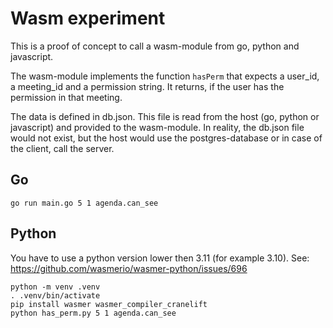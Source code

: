 # Wasm experiment

This is a proof of concept to call a wasm-module from go, python and
javascript.

The wasm-module implements the function `hasPerm` that expects a user_id, a
meeting_id and a permission string. It returns, if the user has the permission
in that meeting.

The data is defined in db.json. This file is read from the host (go, python or
javascript) and provided to the wasm-module. In reality, the db.json file would
not exist, but the host would use the postgres-database or in case of the
client, call the server.


## Go

```
go run main.go 5 1 agenda.can_see
```


## Python

You have to use a python version lower then 3.11 (for example 3.10). See: https://github.com/wasmerio/wasmer-python/issues/696


```
python -m venv .venv
. .venv/bin/activate
pip install wasmer wasmer_compiler_cranelift
python has_perm.py 5 1 agenda.can_see
```
